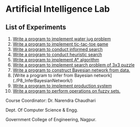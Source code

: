 # Artificial Intelligence Lab

## List of Experiments

1. [Write a program to implement water jug problem](./P1_WaterJugProblem/)
2. [Write a program to implement tic-tac-toe game](./P2_TicTacToe/)
3. [Write a program to conduct informed search](./P3_InformedSearch/)
4. [Write a program to conduct heuristic search](./P4_HeuristicSearch/)
5. [Write a program to implement A* algorithm](./P5_AStarAlgorithm/)
6. [Write a program to implement search problem of 3x3 puzzle](./P6_Search3x3Puzzle/)
7. [Write a program to construct Bayesian network from data.](./P7_BayesianNetwork/)
8. [Write a program to infer from Bayesian network](./P8_InferBayesianNetwork/\)
9. [Write a program to implement production system](./P9_ProductionSystem/)
10. [Write a program to perform operations on fuzzy sets.](./P10_FuzzySets/)

Course Coordinator: Dr. Narendra Chaudhari

Dept. Of Computer Science & Engg.

Government College of Engineering, Nagpur.
